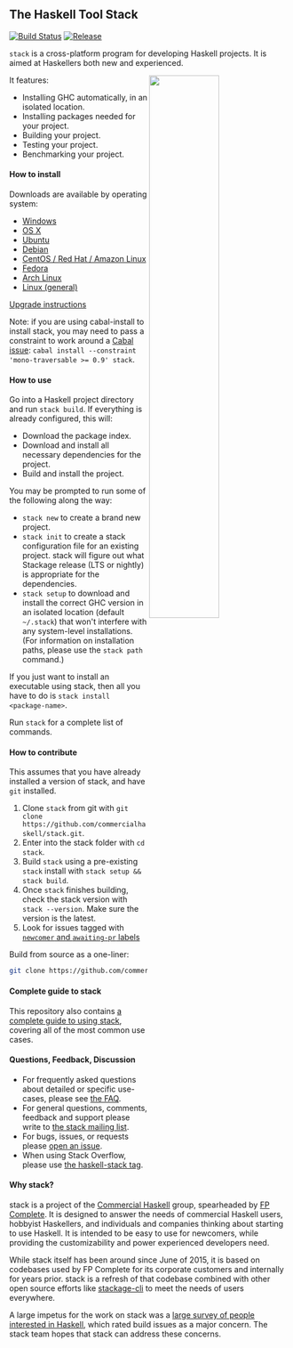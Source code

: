 ## The Haskell Tool Stack

[![Build Status](https://travis-ci.org/commercialhaskell/stack.svg?branch=master)](https://travis-ci.org/commercialhaskell/stack)
[![Release](https://img.shields.io/github/release/commercialhaskell/stack.svg)](https://github.com/commercialhaskell/stack/releases)

`stack` is a cross-platform program for developing Haskell
projects. It is aimed at Haskellers both new and experienced.

<img src="http://i.imgur.com/WW69oTj.gif" width="50%" align="right">

It features:

* Installing GHC automatically, in an isolated location.
* Installing packages needed for your project.
* Building your project.
* Testing your project.
* Benchmarking your project.

#### How to install

Downloads are available by operating system:

* [Windows](https://github.com/commercialhaskell/stack/wiki/Downloads#windows)
* [OS X](https://github.com/commercialhaskell/stack/wiki/Downloads#os-x)
* [Ubuntu](https://github.com/commercialhaskell/stack/wiki/Downloads#ubuntu)
* [Debian](https://github.com/commercialhaskell/stack/wiki/Downloads#debian)
* [CentOS / Red Hat / Amazon Linux](https://github.com/commercialhaskell/stack/wiki/Downloads#centos--red-hat--amazon-linux)
* [Fedora](https://github.com/commercialhaskell/stack/wiki/Downloads#fedora)
* [Arch Linux](https://github.com/commercialhaskell/stack/wiki/Downloads#arch-linux)
* [Linux (general)](https://github.com/commercialhaskell/stack/wiki/Downloads#linux)

[Upgrade instructions](https://github.com/commercialhaskell/stack/wiki/Downloads#upgrade)

Note: if you are using cabal-install to install stack, you may need to pass a constraint to work around a [Cabal issue](https://github.com/haskell/cabal/issues/2759): `cabal install --constraint 'mono-traversable >= 0.9' stack`.

#### How to use

Go into a Haskell project directory and run `stack build`. If everything is
already configured, this will:

* Download the package index.
* Download and install all necessary dependencies for the project.
* Build and install the project.

You may be prompted to run some of the following along the way:

* `stack new` to create a brand new project.
* `stack init` to create a stack configuration file for an existing project.
  stack will figure out what Stackage release (LTS or nightly) is appropriate
  for the dependencies.
* `stack setup` to download and install the correct GHC version in an
  isolated location (default `~/.stack`) that won't interfere with any
  system-level installations. (For information on installation paths,
  please use the `stack path` command.)

If you just want to install an executable using stack, then all you have
to do is `stack install <package-name>`.

Run `stack` for a complete list of commands.

#### How to contribute

This assumes that you have already installed a version of stack, and have `git` installed.

1. Clone `stack` from git with
   `git clone https://github.com/commercialhaskell/stack.git`.
2. Enter into the stack folder with `cd stack`.
3. Build `stack` using a pre-existing `stack` install with
   `stack setup && stack build`.
4. Once `stack` finishes building, check the stack version with 
   `stack --version`. Make sure the version is the latest.
5. Look for issues tagged with [`newcomer` and `awaiting-pr` labels](https://github.com/commercialhaskell/stack/issues?q=is%3Aopen+is%3Aissue+label%3Anewcomer+label%3Aawaiting-pr)

Build from source as a one-liner:

```bash
git clone https://github.com/commercialhaskell/stack.git && cd stack && stack setup && stack build
```

#### Complete guide to stack

This repository also contains [a complete guide to using
stack](https://github.com/commercialhaskell/stack/blob/master/doc/GUIDE.md),
covering all of the most common use cases.

#### Questions, Feedback, Discussion

* For frequently asked questions about detailed or specific use-cases,
  please see
  [the FAQ](https://github.com/commercialhaskell/stack/wiki/FAQ).
* For general questions, comments, feedback and support please write
  to [the stack mailing list](https://groups.google.com/d/forum/haskell-stack).
* For bugs, issues, or requests please
  [open an issue](https://github.com/commercialhaskell/stack/issues/new).
* When using Stack Overflow, please use [the haskell-stack
  tag](http://stackoverflow.com/questions/tagged/haskell-stack).

#### Why stack?

stack is a project of the [Commercial Haskell](http://commercialhaskell.com/)
group, spearheaded by [FP Complete](https://www.fpcomplete.com/). It is
designed to answer the needs of commercial Haskell users, hobbyist Haskellers,
and individuals and companies thinking about starting to use Haskell. It is
intended to be easy to use for newcomers, while providing the customizability
and power experienced developers need.

While stack itself has been around since June of 2015, it is based on codebases
used by FP Complete for its corporate customers and internally for years prior.
stack is a refresh of that codebase combined with other open source efforts
like [stackage-cli](https://github.com/fpco/stackage-cli) to meet the needs of
users everywhere.

A large impetus for the work on stack was a [large survey of people interested
in
Haskell](https://www.fpcomplete.com/blog/2015/05/thousand-user-haskell-survey),
which rated build issues as a major concern. The stack team hopes that stack
can address these concerns.
